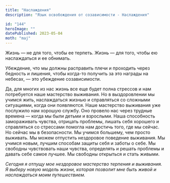 ```yaml
---
title: "Наслаждения"
description: "Язык освобождения от созависимости - Наслаждения"

id: "144"
heroImage: ""
datePublished: 2023-05-04
moth: "maj"
---
```


Жизнь — не для того, чтобы ее терпеть. Жизнь — для того, чтобы ею наслаждаться
и ее обнимать.

Убеждение, что мы должны расправить плечи и проходить через бедность и
лишения, чтобы когда-то получить за это награды на небесах, — это убеждение
созависимости.

Да, для многих из нас жизнь все еще будет полна стрессов и нам потребуется
наше мастерство выживания. Но в выздоровлении мы учимся жить, наслаждаться
жизнью и справляться со сложными ситуациями, когда они появляются. Наше
мастерство выживания уже послужило нам хорошую службу. Оно провело нас через
трудные времена — когда мы были детьми и взрослыми. Наша способность
замораживать чувства, отрицать проблемы, лишать себя хорошего и справляться со
стрессами помогла нам достичь того, где мы сейчас. Но сейчас мы в
безопасности. Мы учимся большему, чем просто выживать. Мы можем отпустить
нездоровое поведение выживания. Мы учимся новым, лучшим способам защиты себя и
заботы о себе. Мы свободны чувствовать наши чувства, определять и решать
проблемы и давать себе самое лучшее. Мы свободны открыться и стать живыми.

_Сегодня_ _я_ _отпущу_ _мое_ _нездоровое_ _мастерство_ _терпения_ _и_
_выживания._ _Я_ _выберу_ _новую_ _модель_ _жизни,_ _которая_ _позволит_ _мне_
_быть_ _живой_ _и_ _наслаждаться_ _моим_ _путешествием._
